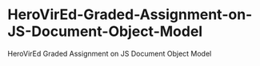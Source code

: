 # HeroVirEd-Graded-Assignment-on-JS-Document-Object-Model
HeroVirEd Graded Assignment on JS Document Object Model
